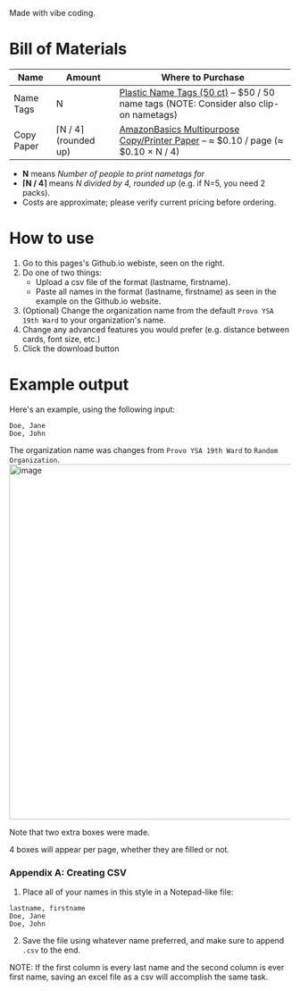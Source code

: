 Made with vibe coding.

# Bill of Materials

| Name       | Amount               | Where to Purchase                                                                                                                                                                                                                                                                |
| ---------- | -------------------- | -------------------------------------------------------------------------------------------------------------------------------------------------------------------------------------------------------------------------------------------------------------------------------- |
| Name Tags  | N                    | [Plastic Name Tags (50 ct)](https://www.amazon.com/dp/B09LHXV7XR?ref_=icdp_ba_mweb_mb_pd_bap_m_grid_rp_0_15_gf&clientRefMarker=pd_bap_m_grid_rp_0_15_gf&heartsTeamIdentifier=buyagain&psc=1&heartDisabled=false) – \$50 / 50 name tags (NOTE: Consider also clip-on nametags)                                         |
| Copy Paper | ⌈N / 4⌉ (rounded up) | [AmazonBasics Multipurpose Copy/Printer Paper](https://www.amazon.com/AmazonBasics-Multipurpose-Copy-Printer-Paper/dp/B01FV0F5HG?source=ps-sl-shoppingads-lpcontext&ref_=fplfs&smid=ATVPDKIKX0DER&gPromoCode=sns_us_en_5_2025Q1&gQT=1&th=1) – ≈ \$0.10 / page (≈ \$0.10 × N / 4) |

* **N** means *Number of people to print nametags for*
* **⌈N / 4⌉** means *N divided by 4, rounded up* (e.g. if N=5, you need 2 packs).
* Costs are approximate; please verify current pricing before ordering.


# How to use

1. Go to this pages's Github.io webiste, seen on the right. 
2. Do one of two things:
   - Upload a csv file of the format (lastname, firstname).
   - Paste all names in the format (lastname, firstname) as seen in the example on the Github.io website.
3. (Optional) Change the organization name from the default ``Provo YSA 19th Ward`` to your organization's name.
4. Change any advanced features you would prefer (e.g. distance between cards, font size, etc.)
5. Click the download button




# Example output

Here's an example, using the following input:
```
Doe, Jane
Doe, John
```
The organization name was changes from ``Provo YSA 19th Ward`` to ``Random Organization``.
<img width="815" height="636" alt="image" src="https://github.com/user-attachments/assets/d0b1bd9b-6d70-45e9-b328-afdefa57db69" />



Note that two extra boxes were made.

4 boxes will appear per page, whether they are filled or not.


### Appendix A: Creating CSV


1. Place all of your names in this style in a Notepad-like file:
```
lastname, firstname
Doe, Jane
Doe, John
```
2. Save the file using whatever name preferred, and make sure to append ``.csv`` to the end.

NOTE: If the first column is every last name and the second column is ever first name, saving an excel file as a csv will accomplish the same task.


